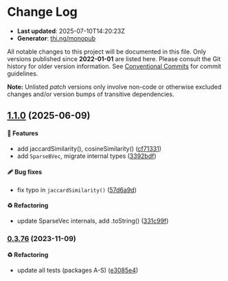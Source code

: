 # Change Log

- **Last updated**: 2025-07-10T14:20:23Z
- **Generator**: [thi.ng/monopub](https://thi.ng/monopub)

All notable changes to this project will be documented in this file.
Only versions published since **2022-01-01** are listed here.
Please consult the Git history for older version information.
See [Conventional Commits](https://conventionalcommits.org/) for commit guidelines.

**Note:** Unlisted _patch_ versions only involve non-code or otherwise excluded changes
and/or version bumps of transitive dependencies.

## [1.1.0](https://github.com/thi-ng/umbrella/tree/@thi.ng/sparse@1.1.0) (2025-06-09)

#### 🚀 Features

- add jaccardSimilarity(), cosineSimilarity() ([cf71331](https://github.com/thi-ng/umbrella/commit/cf71331))
- add `SparseBVec`, migrate internal types ([3392bdf](https://github.com/thi-ng/umbrella/commit/3392bdf))

#### 🩹 Bug fixes

- fix typo in `jaccardSimilarity()` ([57d6a9d](https://github.com/thi-ng/umbrella/commit/57d6a9d))

#### ♻️ Refactoring

- update SparseVec internals, add .toString() ([331c99f](https://github.com/thi-ng/umbrella/commit/331c99f))

### [0.3.76](https://github.com/thi-ng/umbrella/tree/@thi.ng/sparse@0.3.76) (2023-11-09)

#### ♻️ Refactoring

- update all tests (packages A-S) ([e3085e4](https://github.com/thi-ng/umbrella/commit/e3085e4))
